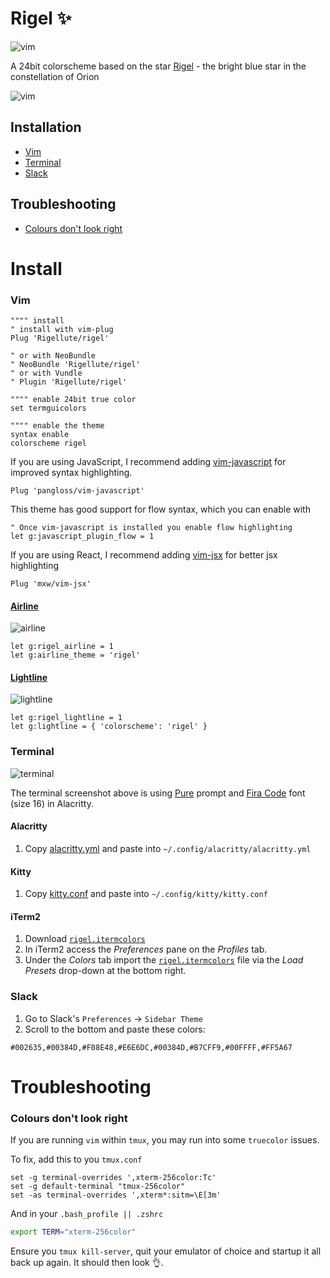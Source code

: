 # Rigel ✨

<img alt="vim" src="https://user-images.githubusercontent.com/12150276/62868142-d9a16100-bd0c-11e9-8d25-9e28afa6df37.png">

A 24bit colorscheme based on the star [Rigel](https://en.wikipedia.org/wiki/Rigel) - the bright blue star in the constellation of Orion

<img alt="vim" src="https://user-images.githubusercontent.com/12150276/62640613-e0f5f280-b939-11e9-8d34-f9b61cbdc842.png">

## Installation

- [Vim](#vim)
- [Terminal](#terminal)
- [Slack](#slack)

## Troubleshooting

- [Colours don't look right](#colours-dont-look-right)

# Install

### Vim

```vim
"""" install
" install with vim-plug
Plug 'Rigellute/rigel'

" or with NeoBundle
" NeoBundle 'Rigellute/rigel'
" or with Vundle
" Plugin 'Rigellute/rigel'

"""" enable 24bit true color
set termguicolors

"""" enable the theme
syntax enable
colorscheme rigel
```

If you are using JavaScript, I recommend adding [vim-javascript](https://github.com/pangloss/vim-javascript) for improved syntax highlighting.

```vim
Plug 'pangloss/vim-javascript'
```

This theme has good support for flow syntax, which you can enable with

```vim
" Once vim-javascript is installed you enable flow highlighting
let g:javascript_plugin_flow = 1

```

If you are using React, I recommend adding [vim-jsx](https://github.com/mxw/vim-jsx) for better jsx highlighting

```vim
Plug 'mxw/vim-jsx'
```

#### [Airline](https://github.com/vim-airline/vim-airline)

<img alt="airline" src="https://user-images.githubusercontent.com/12150276/62639300-28c74a80-b937-11e9-8376-06bbefceaf10.png">

```vim
let g:rigel_airline = 1
let g:airline_theme = 'rigel'
```

#### [Lightline](https://github.com/itchyny/lightline.vim)

<img alt="lightline" src="https://user-images.githubusercontent.com/12150276/62639141-cd955800-b936-11e9-8536-ef77698981cd.png">

```vim
let g:rigel_lightline = 1
let g:lightline = { 'colorscheme': 'rigel' }
```

### Terminal

<img alt="terminal" src="https://user-images.githubusercontent.com/12150276/60734655-8cc9ae00-9f48-11e9-994e-70f055945cfb.png">

The terminal screenshot above is using [Pure](https://github.com/sindresorhus/pure) prompt and [Fira Code](https://github.com/tonsky/FiraCode) font (size 16) in Alacritty.

#### Alacritty

1. Copy [alacritty.yml](./alacritty.yml) and paste into `~/.config/alacritty/alacritty.yml`

#### Kitty

1. Copy [kitty.conf](./kitty.config) and paste into `~/.config/kitty/kitty.conf`

#### iTerm2

1. Download [`rigel.itermcolors`](./rigel.itermcolors)
1. In iTerm2 access the _Preferences_ pane on the _Profiles_ tab.
1. Under the _Colors_ tab import the [`rigel.itermcolors`](./rigel.itermcolors) file via the _Load Presets_ drop-down at the bottom right.

### Slack

1. Go to Slack's `Preferences` → `Sidebar Theme`
1. Scroll to the bottom and paste these colors:

```
#002635,#00384D,#F08E48,#E6E6DC,#00384D,#B7CFF9,#00FFFF,#FF5A67
```

# Troubleshooting

### Colours don't look right

If you are running `vim` within `tmux`, you may run into some `truecolor` issues.

To fix, add this to you `tmux.conf`

```tmux
set -g terminal-overrides ',xterm-256color:Tc'
set -g default-terminal "tmux-256color"
set -as terminal-overrides ',xterm*:sitm=\E[3m'
```

And in your `.bash_profile || .zshrc`

```bash
export TERM="xterm-256color"
```

Ensure you `tmux kill-server`, quit your emulator of choice and startup it all back up again. It should then look 👌.
